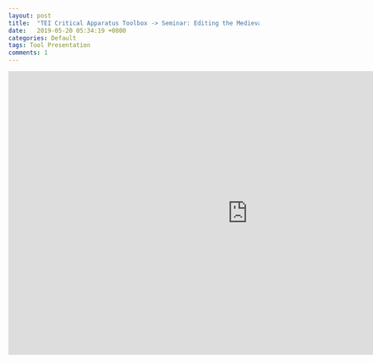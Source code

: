 ```yaml
---
layout: post
title:  "TEI Critical Apparatus Toolbox -> Seminar: Editing the Medieval Text"
date:   2019-05-20 05:34:19 +0800
categories: Default
tags: Tool Presentation
comments: 1
---
```


<iframe src="https://docs.google.com/presentation/d/e/2PACX-1vTl8WOP1BnWMyS6t-ZpVkeg4ytlbr6E_VWAHVIvgUl6rdfsHdwHPz1ONS94s2yyVp_lT5by4WhIBcPC/embed?start=false&loop=false&delayms=60000" frameborder="0" width="960" height="569" allowfullscreen="true" mozallowfullscreen="true" webkitallowfullscreen="true"></iframe>
